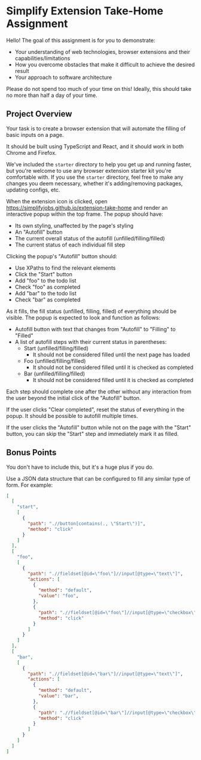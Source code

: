 # Simplify Extension Take-Home Assignment

Hello! The goal of this assignment is for you to demonstrate:

- Your understanding of web technologies, browser extensions and their capabilities/limitations
- How you overcome obstacles that make it difficult to achieve the desired result
- Your approach to software architecture

Please do not spend too much of your time on this! Ideally, this should take no more than half a day of your time.

## Project Overview

Your task is to create a browser extension that will automate the filling of basic inputs on a page.

It should be built using TypeScript and React, and it should work in both Chrome and Firefox.

We've included the `starter` directory to help you get up and running faster, but you're welcome to use any browser extension starter kit you're comfortable with. If you use the `starter` directory, feel free to make any changes you deem necessary, whether it's adding/removing packages, updating configs, etc.

When the extension icon is clicked, open https://simplifyjobs.github.io/extension-take-home and render an interactive popup within the top frame. The popup should have:

- Its own styling, unaffected by the page's styling
- An "Autofill" button
- The current overall status of the autofill (unfilled/filling/filled)
- The current status of each individual fill step

Clicking the popup's "Autofill" button should:

- Use XPaths to find the relevant elements
- Click the "Start" button
- Add "foo" to the todo list
- Check "foo" as completed
- Add "bar" to the todo list
- Check "bar" as completed

As it fills, the fill status (unfilled, filling, filled) of everything should be visible. The popup is expected to look and function as follows:

- Autofill button with text that changes from "Autofill" to "Filling" to "Filled"
- A list of autofill steps with their current status in parentheses:
  - Start (unfilled/filling/filled)
    - It should not be considered filled until the next page has loaded
  - Foo (unfilled/filling/filled)
    - It should not be considered filled until it is checked as completed
  - Bar (unfilled/filling/filled)
    - It should not be considered filled until it is checked as completed

Each step should complete one after the other without any interaction from the user beyond the initial click of the "Autofill" button.

If the user clicks "Clear completed", reset the status of everything in the popup. It should be possible to autofill multiple times.

If the user clicks the "Autofill" button while not on the page with the "Start" button, you can skip the "Start" step and immediately mark it as filled.

## Bonus Points

You don't have to include this, but it's a huge plus if you do.

Use a JSON data structure that can be configured to fill any similar type of form. For example:

```json
[
  [
    "start",
    [
      {
        "path": ".//button[contains(., \"Start\")]",
        "method": "click"
      }
    ]
  ],
  [
    "foo",
    [
      {
        "path": ".//fieldset[@id=\"foo\"]//input[@type=\"text\"]",
        "actions": [
          {
            "method": "default",
            "value": "foo",
          },
          {
            "path": ".//fieldset[@id=\"foo\"]//input[@type=\"checkbox\"]",
            "method": "click"
          }
        ]
      }
    ]
  ],
  [
    "bar",
    [
      {
        "path": ".//fieldset[@id=\"bar\"]//input[@type=\"text\"]",
        "actions": [
          {
            "method": "default",
            "value": "bar",
          },
          {
            "path": ".//fieldset[@id=\"bar\"]//input[@type=\"checkbox\"]",
            "method": "click"
          }
        ]
      }
    ]
  ]
]
```

